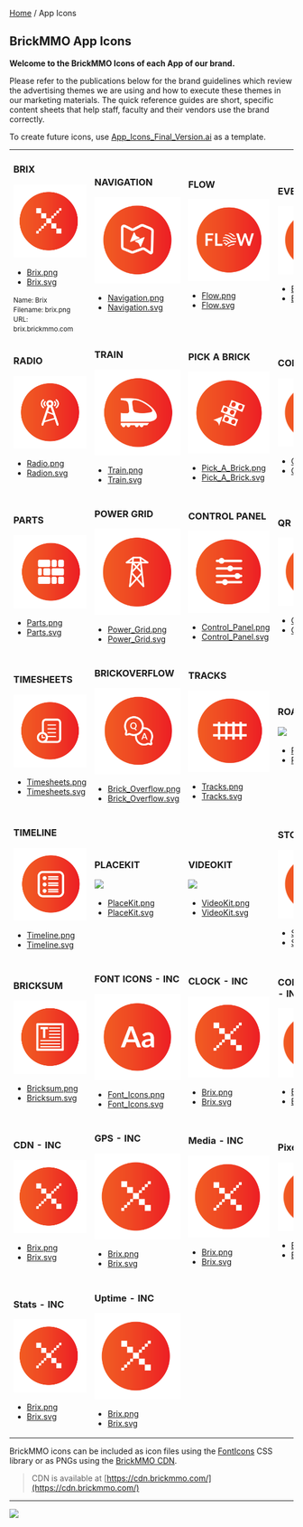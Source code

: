 <style>@import url("/readme.codeadam.ca/readme.css");</style>

[Home](/) / App Icons

## BrickMMO App Icons

**Welcome to the BrickMMO Icons of each App of our brand.**

Please refer to the publications below for the brand guidelines which review the advertising themes we are using and how to execute these themes in our marketing materials. The quick reference guides are short, specific content sheets that help staff, faculty and their vendors use the brand correctly.

To create future icons, use [App_Icons_Final_Version.ai](icons/App_Icons_Final_Version.ai) as a template.

<table style="width:100%;">
<tr>
<td width="25%">

<h3>BRIX</h3>
<img src="icons/png/Brix.png">
<ul>
<li><a href="icons/png/Brix.png" download>Brix.png</a></li>
<li><a href="icons/svg/Brix.svg" download>Brix.svg</a></li>
</ul>

<small>
Name: Brix
<br>
Filename: brix.png
<br>
URL: brix.brickmmo.com
</small>

</td>
<td width="25%">

<h3>NAVIGATION</h3>
<img src="icons/png/Navigation.png">
<ul>
<li><a href="icons/png/Navigation.png" download>Navigation.png</a></li>
<li><a href="icons/svg/Navigation.svg" download>Navigation.svg</a></li>
</ul>

</td>
<td width="25%">

<h3>FLOW</h3>
<img src="icons/png/Flow.png">
<ul>
<li><a href="icons/png/Flow.png" download>Flow.png</a></li>
<li><a href="icons/svg/Flow.svg" download>Flow.svg</a></li>
</ul>

</td>
<td width="25%">

<h3>EVENTS</h3>
<img src="icons/png/Events.png">
<ul>
<li><a href="icons/png/Events.png" download>Events.png</a></li>
<li><a href="icons/svg/Events.svg" download>Events.svg</a></li>
</ul>

</td>
</tr>
<tr>
<td width="25%">

<h3>RADIO</h3>
<img src="icons/png/Radio.png">
<ul>
<li><a href="icons/png/Radio.png" download>Radio.png</a></li>
<li><a href="icons/svg/Radio.svg" download>Radion.svg</a></li>
</ul>

</td>
<td width="25%">

<h3>TRAIN</h3>
<img src="icons/png/Train.png">
<ul>
<li><a href="icons/png/Train.png" download>Train.png</a></li>
<li><a href="icons/svg/Train.svg" download>Train.svg</a></li>
</ul>

</td>
<td width="25%">

<h3>PICK A BRICK</h3>
<img src="icons/png/Pick_A_Brick.png">
<ul>
<li><a href="icons/png/Pick_A_Brick.png" download>Pick_A_Brick.png</a></li>
<li><a href="icons/svg/Pick_A_Brick.svg" download>Pick_A_Brick.svg</a></li>
</ul>

</td>
<td width="25%">

<h3>COLOURS</h3>
<img src="icons/png/Colours.png">
<ul>
<li><a href="icons/png/Colours.png" download>Colours.png</a></li>
<li><a href="icons/svg/Colours.svg" download>Colours.svg</a></li>
</ul>

</td>
</tr>
<tr>
<td width="25%">

<h3>PARTS</h3>
<img src="icons/png/Parts.png">
<ul>
<li><a href="icons/png/Parts.png" download>Parts.png</a></li>
<li><a href="icons/svg/Parts.svg" download>Parts.svg</a></li>
</ul>

</td>
<td width="25%">

<h3>POWER GRID</h3>
<img src="icons/png/Power_Grid.png">
<ul>
<li><a href="icons/png/Power_Grid.png" download>Power_Grid.png</a></li>
<li><a href="icons/svg/Power_Grid.svg" download>Power_Grid.svg</a></li>
</ul>

</td>
<td width="25%">

<h3>CONTROL PANEL</h3>
<img src="icons/png/Control_Panel.png">
<ul>
<li><a href="icons/png/Control_Panel.png" download>Control_Panel.png</a></li>
<li><a href="icons/svg/Control_Panel.svg" download>Control_Panel.svg</a></li>
</ul>

</td>
<td width="25%">

<h3>QR</h3>
<img src="icons/png/QR.png">
<ul>
<li><a href="icons/png/QR.png" download>QR.png</a></li>
<li><a href="icons/svg/QR.svg" download>QR.svg</a></li>
</ul>

</td>
</tr>
<tr>
<td width="25%">

<h3>TIMESHEETS</h3>
<img src="icons/png/Timesheets.png">
<ul>
<li><a href="icons/png/Timesheets.png" download>Timesheets.png</a></li>
<li><a href="icons/svg/Timesheets.svg" download>Timesheets.svg</a></li>
</ul>

</td>
<td width="25%">

<h3>BRICKOVERFLOW</h3>
<img src="icons/png/Brick_Overflow.png">
<ul>
<li><a href="icons/png/Brick_Overflow.png" download>Brick_Overflow.png</a></li>
<li><a href="icons/svg/Brick_Overflow.svg" download>Brick_Overflow.svg</a></li>
</ul>

</td>
<td width="25%">

<h3>TRACKS</h3>
<img src="icons/png/Tracks.png">
<ul>
<li><a href="icons/png/Tracks.png" download>Tracks.png</a></li>
<li><a href="icons/svg/Tracks.svg" download>Tracks.svg</a></li>
</ul>

</td>
<td width="25%">

<h3>ROADVIEW</h3>
<img src="icons/png/RoadView.png">
<ul>
<li><a href="icons/png/RoadView.png" download>RoadView.png</a></li>
<li><a href="icons/svg/RoadView.svg" download>RoadView.svg</a></li>
</ul>

</td>
</tr>
<tr>
<td width="25%">

<h3>TIMELINE</h3>
<img src="icons/png/Timeline.png">
<ul>
<li><a href="icons/png/Timeline.png" download>Timeline.png</a></li>
<li><a href="icons/svg/Timeline.svg" download>Timeline.svg</a></li>
</ul>

</td>
<td width="25%">
  
<h3>PLACEKIT</h3>
<img src="icons/png/PlaceKit.png">
<ul>
<li><a href="icons/png/PlaceKit.png" download>PlaceKit.png</a></li>
<li><a href="icons/svg/PlaceKit.svg" download>PlaceKit.svg</a></li>
</ul>

</td>
<td width="25%">

<h3>VIDEOKIT</h3>

<img src="icons/png/VideoKit.png">
<ul>
<li><a href="icons/png/VideoKit.png" download>VideoKit.png</a></li>
<li><a href="icons/svg/VideoKit.svg" download>VideoKit.svg</a></li>
</ul>

</td>
<td width="25%">

<h3>STORES</h3>
<img src="icons/png/Stores.png">
<ul>
<li><a href="icons/png/Stores.png" download>Stores.png</a></li>
<li><a href="icons/svg/Stores.svg" download>Stores.svg</a></li>
</ul>

</td>
</tr>
<tr>
<td width="25%">

<h3>BRICKSUM</h3>
<img src="icons/png/Bricksum.png">
<ul>
<li><a href="icons/png/Bricksum.png" download>Bricksum.png</a></li>
<li><a href="icons/svg/Bricksum.svg" download>Bricksum.svg</a></li>
</ul>

</td>
<td width="25%">

<h3>FONT ICONS - INC</h3>
<img src="icons/png/Font_Icons.png">
<ul>
<li><a href="icons/png/Font_Icons.png" download>Font_Icons.png</a></li>
<li><a href="icons/svg/Font_Icons.svg" download>Font_Icons.svg</a></li>
</ul>

</td>
<td width="25%">

<h3>CLOCK - INC</h3>
<img src="icons/png/Brix.png">
<ul>
<li><a href="icons/png/Brix.png" download>Brix.png</a></li>
<li><a href="icons/svg/Brix.svg" download>Brix.svg</a></li>
</ul>

</td>
<td width="25%">

<h3>CONVERSIONS - INC</h3>
<img src="icons/png/Brix.png">
<ul>
<li><a href="icons/png/Brix.png" download>Brix.png</a></li>
<li><a href="icons/svg/Brix.svg" download>Brix.svg</a></li>
</ul>

</td>
</tr>
<tr>
<td>
    
<h3>CDN - INC</h3>
<img src="icons/png/Brix.png">
<ul>
<li><a href="icons/png/Brix.png" download>Brix.png</a></li>
<li><a href="icons/svg/Brix.svg" download>Brix.svg</a></li>
</ul>

</td>
<td>
    
<h3>GPS - INC</h3>
<img src="icons/png/Brix.png">
<ul>
<li><a href="icons/png/Brix.png" download>Brix.png</a></li>
<li><a href="icons/svg/Brix.svg" download>Brix.svg</a></li>
</ul>

</td>
<td>
    
<h3>Media - INC</h3>
<img src="icons/png/Brix.png">
<ul>
<li><a href="icons/png/Brix.png" download>Brix.png</a></li>
<li><a href="icons/svg/Brix.svg" download>Brix.svg</a></li>
</ul>

</td>
<td>
    
<h3>Pixelate - INC</h3>
<img src="icons/png/Brix.png">
<ul>
<li><a href="icons/png/Brix.png" download>Brix.png</a></li>
<li><a href="icons/svg/Brix.svg" download>Brix.svg</a></li>
</ul>

</td>
</tr>
<tr>
<td>
    
<h3>Stats - INC</h3>
<img src="icons/png/Brix.png">
<ul>
<li><a href="icons/png/Brix.png" download>Brix.png</a></li>
<li><a href="icons/svg/Brix.svg" download>Brix.svg</a></li>
</ul>

</td>
<td>
    
<h3>Uptime - INC</h3>
<img src="icons/png/Brix.png">
<ul>
<li><a href="icons/png/Brix.png" download>Brix.png</a></li>
<li><a href="icons/svg/Brix.svg" download>Brix.svg</a></li>
</ul>

</td>
</tr>
</table>


BrickMMO icons can be included as icon files using the [FontIcons](https://fonticons.brickmmo.com) CSS library or as PNGs using the [BrickMMO CDN](https://cdn.brickmmo.com). 

> CDN is available at [https://cdn.brickmmo.com/](https://cdn.brickmmo.com/)

---

<a href="https://brickmmo.com">
<img src="https://cdn.brickmmo.com/images@1.0.0/brickmmo-logo-coloured-horizontal.png" width="100">
</a>
